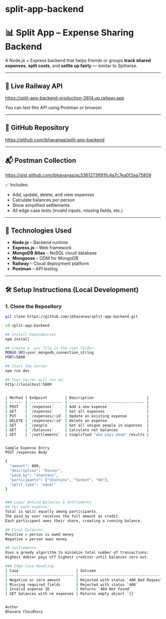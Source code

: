 # split-app-backend
# 📊 Split App – Expense Sharing Backend

A Node.js + Express backend that helps friends or groups **track shared expenses**, **split costs**, and **settle up fairly** — similar to Splitwise.

---

## 🔗 Live Railway API

https://split-app-backend-production-3614.up.railway.app


You can test this API using Postman or browser.

---

## 📂 GitHub Repository

https://github.com/ibhavanaa/split-app-backend


---

## 📬 Postman Collection

https://gist.github.com/ibhavanaa/ac5361273ff81fc4a7c7ea0f2ea75809


✅ Includes:

- Add, update, delete, and view expenses
- Calculate balances per person
- Show simplified settlements
- All edge case tests (invalid inputs, missing fields, etc.)

---

## 🚀 Technologies Used

- **Node.js** – Backend runtime
- **Express.js** – Web framework
- **MongoDB Atlas** – NoSQL cloud database
- **Mongoose** – ODM for MongoDB
- **Railway** – Cloud deployment platform
- **Postman** – API testing

---

## 🛠️ Setup Instructions (Local Development)

### 1. Clone the Repository

```bash
git clone https://github.com/ibhavanaa/split-app-backend.git

cd split-app-backend

## Install Dependencies
npm install

## Create a .env file in the root folder:
MONGO_URI=your_mongodb_connection_string
PORT=5000

## Start the Server
npm run dev

## Your server will run at:
http://localhost:5000


| Method | Endpoint        | Description                        |
| ------ | --------------- | ---------------------------------- |
| POST   | `/expenses`     | Add a new expense                  |
| GET    | `/expenses`     | Get all expenses                   |
| PUT    | `/expenses/:id` | Update an existing expense         |
| DELETE | `/expenses/:id` | Delete an expense                  |
| GET    | `/people`       | Get all unique people in expenses  |
| GET    | `/balances`     | Calculate net balances             |
| GET    | `/settlements`  | Simplified "who pays whom" results |


Sample Expense Entry
POST /expenses Body

{
  "amount": 600,
  "description": "Dinner",
  "paid_by": "Shantanu",
  "participants": ["Shantanu", "Sanket", "Om"],
  "split_type": "equal"
}


### Logic Behind Balances & Settlements
## For each expense:
Total is split equally among participants.
The paid_by user receives the full amount as credit.
Each participant owes their share, creating a running balance.

## Final balances:
Positive = person is owed money
Negative = person owes money

## Settlements:
Uses a greedy algorithm to minimize total number of transactions:
Highest debtor pays off highest creditor until balances zero out.

### Edge Case Handling
| Case                          | Outcome                                |
| ----------------------------- | -------------------------------------- |
| Negative or zero amount       | Rejected with status `400 Bad Request` |
| Missing required fields       | Rejected with status `400`             |
| Invalid expense ID            | Returns `404 Not Found`                |
| GET balances with no expenses | Returns empty object `{}`              |


Author
Bhavana Choudhary


